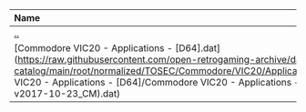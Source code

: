 |Name|Size|
|:---|---:|
|[..](../index.html)|DIR|
|[Commodore VIC20 - Applications - [D64].dat](https://raw.githubusercontent.com/open-retrogaming-archive/dat-catalog/main/root/normalized/TOSEC/Commodore/VIC20/Applications/[D64]/Commodore VIC20 - Applications - [D64]/Commodore VIC20 - Applications - [D64] (TOSEC-v2017-10-23_CM).dat)|12913|
